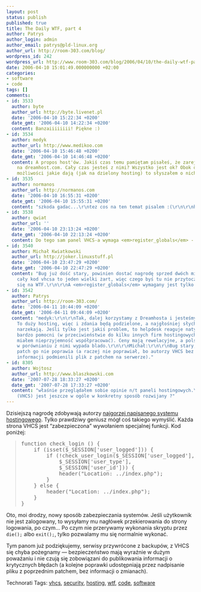 ```yaml
---
layout: post
status: publish
published: true
title: The Daily WTF, part 4
author: Patrys
author_login: admin
author_email: patrys@pld-linux.org
author_url: http://room-303.com/blog/
wordpress_id: 242
wordpress_url: http://www.room-303.com/blog/2006/04/10/the-daily-wtf-part-4/
date: 2006-04-10 15:01:49.000000000 +02:00
categories:
- software
- code
tags: []
comments:
- id: 3533
  author: byte
  author_url: http://byte.livenet.pl
  date: '2006-04-10 15:22:34 +0200'
  date_gmt: '2006-04-10 14:22:34 +0200'
  content: Banzaiiiiiiii! Piękne :)
- id: 3534
  author: medyk
  author_url: http://www.medikoo.com
  date: '2006-04-10 15:46:48 +0200'
  date_gmt: '2006-04-10 14:46:48 +0200'
  content: A propos host'ów. Jakiś czas temu pamiętam pisałeś, że zarejstrowałeś się
    na dreamhost.com. Cały czas jesteś z nimi? Wszystko jest ok? Obok dosyć dużych
    możliwości jakie dają (jak na dzielony hosting) to słyszałem o nich różne zdania.
- id: 3535
  author: normanos
  author_url: http://normanos.com
  date: '2006-04-10 16:55:31 +0200'
  date_gmt: '2006-04-10 15:55:31 +0200'
  content: "szkoda gadac...\r\ntez cos na ten temat pisalem :(\r\n\r\nhttp://normanos.com/linux/exploit-na-vhcs2/"
- id: 3538
  author: qwiat
  author_url: ''
  date: '2006-04-10 23:13:24 +0200'
  date_gmt: '2006-04-10 22:13:24 +0200'
  content: Do tego sam panel VHCS-a wymaga <em>register_globals</em> - rotfl
- id: 3540
  author: Michał Kwiatkowski
  author_url: http://joker.linuxstuff.pl
  date: '2006-04-10 23:47:29 +0200'
  date_gmt: '2006-04-10 22:47:29 +0200'
  content: "Bug już dość stary, powinien dostać nagrodę sprzed dwóch miesięcy. Ale
    cały kod vhcsa to jeden wielki żart, więc czego byś tu nie przytoczył nadawałoby
    się na WTF.\r\n\r\nA <em>register_globals</em> wymagany jest tylko dla filemanagera."
- id: 3542
  author: Patrys
  author_url: http://room-303.com/
  date: '2006-04-11 10:44:09 +0200'
  date_gmt: '2006-04-11 09:44:09 +0200'
  content: "medyk:\r\n\r\nTak, dalej korzystamy z Dreamhosta i jesteśmy nader zadowoleni.
    To duży hosting, więc i zdania będą podzielone, a najgłośniej słychać tych, co
    narzekają. Jeśli tylko jest jakiś problem, to helpdesk reaguje natychmiast i są
    bardzo pomocni (w przeciwieństwie do kilku innych firm hostingowych, z którymi
    miałem nieprzyjemność współpracować). Ceny mają rewelacyjne, a polski hosting
    w porównianiu z nimi wypada blado.\r\n\r\nMichał:\r\n\r\nBug stary, ale oficjalny
    patch go nie poprawia (a raczej nie poprawiał, bo autorzy VHCS bez jakiejkolwiek
    informacji podmienili plik z patchem na serwerze)."
- id: 8305
  author: Wojtosz
  author_url: http://www.blaszkowski.com
  date: '2007-07-28 18:33:27 +0200'
  date_gmt: '2007-07-28 17:33:27 +0200'
  content: "właśnie przeglądałem sobie opinie n/t paneli hostingowych.\r\nten projekt
    (VHCS) jest jeszcze w ogóle w konkretny sposób rozwijany ?"
---
```

<p>Dzisiejszą nagrodę zdobywają autorzy <a href="http://www.vhcs.net/">najgorzej napisanego systemu hostingowego</a>. Tylko prawdziwy geniusz mógł coś takiego wymyślić. Każda strona <abbr>VHCS</abbr> jest <q>zabezpieczona</q> wywołaniem specjalnej funkcji. Kod poniżej:</p>

<blockquote><pre>function check_login () {
	if (isset($_SESSION['user_logged'])) {
		if (!check_user_login($_SESSION['user_logged'],
			$_SESSION['user_type'],
			$_SESSION['user_id'])) {
			header("Location: ../index.php");
		}
	} else {
		header("Location: ../index.php");
	}
}</pre></blockquote>

<p>Oto, moi drodzy, nowy sposób zabezpieczania systemów. Jeśli użytkownik nie jest zalogowany, to wysyłamy mu nagłówek przekierowania do strony logowania, po czym… Po czym nie przerywamy wykonania skryptu przez <code>die();</code> albo <code>exit();</code>, tylko pozwalamy mu się normalnie wykonać.</p>

<p>Tym panom już podziękujemy, serwisy przywrócone z backupów, z <abbr>VHCS</abbr> się chyba pożegnamy — bezpieczeństwo mają wyraźnie w dużym poważaniu i nie czują się zobowiązani do publikowania informacji o krytycznych błędach (a kolejne poprawki udostępniają przez nadpisanie pliku z poprzednim patchem, bez informacji o zmianach).</p>

Technorati Tags: <a href="http://technorati.com/tag/vhcs" rel="tag">vhcs</a>, <a href="http://technorati.com/tag/security" rel="tag">security</a>, <a href="http://technorati.com/tag/hosting" rel="tag">hosting</a>, <a href="http://technorati.com/tag/wtf" rel="tag">wtf</a>, <a href="http://technorati.com/tag/code" rel="tag">code</a>, <a href="http://technorati.com/tag/software" rel="tag">software</a>
